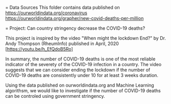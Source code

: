 = Data Sources
This folder contains data published on
https://ourworldindata.org/coronavirus
https://ourworldindata.org/grapher/new-covid-deaths-per-million

= Project: Can country stringency decrease the COVID-19 deaths?  

This project is inspired by the video "When might the lockdown End?" by Dr. Andy Thompson (RheumInfo) published in April, 2020 [https://youtu.be/h_EfQdoB5Ro]

In summary, the number of COVID-19 deaths is one of the most reliable indicator of the severety of the COVID-19 infection in a country. The video suggests that we can consider ending the lockdown if the number of COVID-19 deaths are consistently under 10 for at least 3 weeks duration.  

Using the data published on ourworldindata.org and Machine Learning algorithsm, we would like to investigate if the number of COVID-19 deaths can be controled using government stringency.